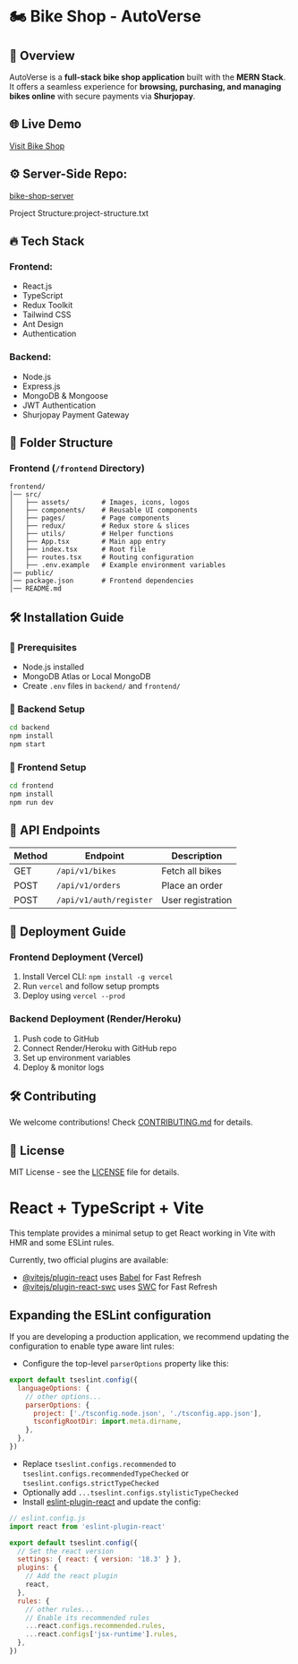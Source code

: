 # 🏍️ Bike Shop - AutoVerse

## 🚀 Overview
AutoVerse is a **full-stack bike shop application** built with the **MERN Stack**. It offers a seamless experience for **browsing, purchasing, and managing bikes online** with secure payments via **Shurjopay**.

## 🌐 Live Demo
[Visit Bike Shop](https://bike-shop-client-ruby.vercel.app/)


## ⚙️ Server-Side Repo:
[bike-shop-server](https://github.com/Rakesh01999/bike-shop-server)

Project Structure:project-structure.txt

## 🔥 Tech Stack
### **Frontend:**
- React.js
- TypeScript
- Redux Toolkit
- Tailwind CSS
- Ant Design
- Authentication

### **Backend:**
- Node.js
- Express.js
- MongoDB & Mongoose
- JWT Authentication
- Shurjopay Payment Gateway

## 📂 Folder Structure

### **Frontend (`/frontend` Directory)**
```
frontend/
│── src/
│   ├── assets/        # Images, icons, logos
│   ├── components/    # Reusable UI components
│   ├── pages/         # Page components
│   ├── redux/         # Redux store & slices
│   ├── utils/         # Helper functions
│   ├── App.tsx        # Main app entry
│   ├── index.tsx      # Root file
│   ├── routes.tsx     # Routing configuration
│   ├── .env.example   # Example environment variables
│── public/
│── package.json       # Frontend dependencies
│── README.md
```

## 🛠 Installation Guide
### 📌 Prerequisites
- Node.js installed
- MongoDB Atlas or Local MongoDB
- Create `.env` files in `backend/` and `frontend/`

### 🚀 Backend Setup
```sh
cd backend
npm install
npm start
```

### 🚀 Frontend Setup
```sh
cd frontend
npm install
npm run dev
```

## 📖 API Endpoints
| Method | Endpoint | Description |
|--------|---------|-------------|
| GET | `/api/v1/bikes` | Fetch all bikes |
| POST | `/api/v1/orders` | Place an order |
| POST | `/api/v1/auth/register` | User registration |

## 🚀 Deployment Guide
### **Frontend Deployment (Vercel)**
1. Install Vercel CLI: `npm install -g vercel`
2. Run `vercel` and follow setup prompts
3. Deploy using `vercel --prod`

### **Backend Deployment (Render/Heroku)**
1. Push code to GitHub
2. Connect Render/Heroku with GitHub repo
3. Set up environment variables
4. Deploy & monitor logs

## 🛠 Contributing
We welcome contributions! Check [CONTRIBUTING.md](CONTRIBUTING.md) for details.

## 📜 License
MIT License - see the [LICENSE](LICENSE) file for details.



# React + TypeScript + Vite

This template provides a minimal setup to get React working in Vite with HMR and some ESLint rules.

Currently, two official plugins are available:

- [@vitejs/plugin-react](https://github.com/vitejs/vite-plugin-react/blob/main/packages/plugin-react/README.md) uses [Babel](https://babeljs.io/) for Fast Refresh
- [@vitejs/plugin-react-swc](https://github.com/vitejs/vite-plugin-react-swc) uses [SWC](https://swc.rs/) for Fast Refresh

## Expanding the ESLint configuration

If you are developing a production application, we recommend updating the configuration to enable type aware lint rules:

- Configure the top-level `parserOptions` property like this:

```js
export default tseslint.config({
  languageOptions: {
    // other options...
    parserOptions: {
      project: ['./tsconfig.node.json', './tsconfig.app.json'],
      tsconfigRootDir: import.meta.dirname,
    },
  },
})
```

- Replace `tseslint.configs.recommended` to `tseslint.configs.recommendedTypeChecked` or `tseslint.configs.strictTypeChecked`
- Optionally add `...tseslint.configs.stylisticTypeChecked`
- Install [eslint-plugin-react](https://github.com/jsx-eslint/eslint-plugin-react) and update the config:

```js
// eslint.config.js
import react from 'eslint-plugin-react'

export default tseslint.config({
  // Set the react version
  settings: { react: { version: '18.3' } },
  plugins: {
    // Add the react plugin
    react,
  },
  rules: {
    // other rules...
    // Enable its recommended rules
    ...react.configs.recommended.rules,
    ...react.configs['jsx-runtime'].rules,
  },
})
```

